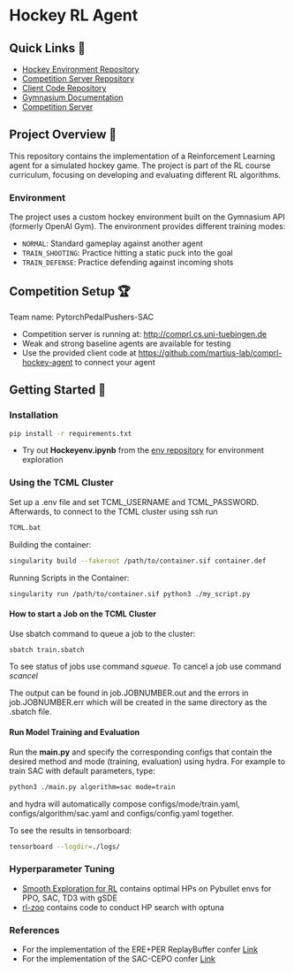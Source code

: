 # Hockey RL Agent

## Quick Links 🔗
- [Hockey Environment Repository](https://github.com/martius-lab/laser-hockey-env)
- [Competition Server Repository](https://github.com/martius-lab/comprl/)
- [Client Code Repository](https://github.com/martius-lab/comprl-hockey-agent)
- [Gymnasium Documentation](https://gymnasium.farama.org/)
- [Competition Server](http://comprl.cs.uni-tuebingen.de)


## Project Overview 🎯
This repository contains the implementation of a Reinforcement Learning agent for a simulated hockey game. The project is part of the RL course curriculum, focusing on developing and evaluating different RL algorithms.

### Environment
The project uses a custom hockey environment built on the Gymnasium API (formerly OpenAI Gym). The environment provides different training modes:
- `NORMAL`: Standard gameplay against another agent
- `TRAIN_SHOOTING`: Practice hitting a static puck into the goal
- `TRAIN_DEFENSE`: Practice defending against incoming shots

## Competition Setup 🏆
Team name:
PytorchPedalPushers-SAC

- Competition server is running at: http://comprl.cs.uni-tuebingen.de
- Weak and strong baseline agents are available for testing
- Use the provided client code at https://github.com/martius-lab/comprl-hockey-agent to connect your agent

## Getting Started 🚀

### Installation
```bash
pip install -r requirements.txt
```

- Try out **Hockeyenv.ipynb**  from the [env repository](https://github.com/martius-lab/hockey-env) for environment exploration

### Using the TCML Cluster

Set up a .env file and set TCML_USERNAME and TCML_PASSWORD. Afterwards, to connect to the TCML cluster using ssh run 

```bash
TCML.bat
```

Building the container:

```bash
singularity build --fakeroot /path/to/container.sif container.def
```

Running Scripts in the Container:

```bash
singularity run /path/to/container.sif python3 ./my_script.py
```

#### How to start a Job on the TCML Cluster

Use sbatch command to queue a job to the cluster:

```bash
sbatch train.sbatch
```

To see status of jobs use command *squeue*. To cancel a job use command *scancel <jobid>*

The output can be found in job.JOBNUMBER.out and the errors in job.JOBNUMBER.err which will be created in the same directory as the .sbatch file.


#### Run Model Training and Evaluation

Run the **main.py** and specify the corresponding configs that contain the desired method and mode (training, evaluation) using hydra. For example to train SAC with default parameters, type:

```bash
python3 ./main.py algorithm=sac mode=train 
```

and hydra will automatically compose configs/mode/train.yaml, configs/algorithm/sac.yaml and configs/config.yaml together.

To see the results in tensorboard:

```bash
tensorboard --logdir=./logs/
```

### Hyperparameter Tuning
- [Smooth Exploration for RL](https://arxiv.org/pdf/2005.05719) contains optimal HPs on Pybullet envs for PPO, SAC, TD3 with gSDE
- [rl-zoo](https://github.com/DLR-RM/rl-baselines3-zoo/blob/master/rl_zoo3/hyperparams_opt.py) contains code to conduct HP search with optuna

### References

- For the implementation of the ERE+PER ReplayBuffer confer [Link](https://github.com/BY571/Soft-Actor-Critic-and-Extensions/tree/master)
- For the implementation of the SAC-CEPO confer [Link](https://github.com/wcgcyx/SAC-CEPO/tree/master)

